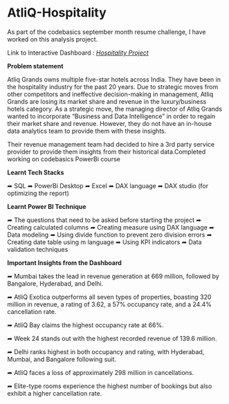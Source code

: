 # AtliQ-Hospitality
As part of the codebasics september month resume challenge, I have worked on this analysis project.

Link to Interactive Dashboard :  _[Hospitality Project](https://app.powerbi.com/view?r=eyJrIjoiOTNjN2QyOGItZTY5MC00ZmU0LTgyZjEtNWIxZWE4MWJkMjkwIiwidCI6ImM2ZTU0OWIzLTVmNDUtNDAzMi1hYWU5LWQ0MjQ0ZGM1YjJjNCJ9)_ 


**Problem statement**

Atliq Grands owns multiple five-star hotels across India. They have been in the hospitality industry for the past 20 years. Due to strategic moves from other competitors and ineffective decision-making in management, Atliq Grands are losing its market share and revenue in the luxury/business hotels category. As a strategic move, the managing director of Atliq Grands wanted to incorporate “Business and Data Intelligence” in order to regain their market share and revenue. However, they do not have an in-house data analytics team to provide them with these insights.

Their revenue management team had decided to hire a 3rd party service provider to provide them insights from their historical data.Completed working on codebasics PowerBi course

**Learnt Tech Stacks**

➦ SQL ➦ PowerBi Desktop ➦ Excel ➦ DAX language ➦ DAX studio (for optimizing the report)

**Learnt Power BI Technique**

➦ The questions that need to be asked before starting the project ➦ Creating calculated columns ➦ Creating measure using DAX language ➦ Data modeling ➦ Using divide function to prevent zero division errors ➦ Creating date table using m language ➦ Using KPI indicators ➦ Data validation techniques

**Important Insights from the Dashboard**

➦ Mumbai takes the lead in revenue generation at 669 million, followed by Bangalore, Hyderabad, and Delhi.

➦ AtliQ Exotica outperforms all seven types of properties, boasting 320 million in revenue, a rating of 3.62, a 57% occupancy rate, and a 24.4% cancellation rate.

➦ AtliQ Bay claims the highest occupancy rate at 66%.

➦ Week 24 stands out with the highest recorded revenue of 139.6 million.

➦ Delhi ranks highest in both occupancy and rating, with Hyderabad, Mumbai, and Bangalore following suit.

➦ AtliQ faces a loss of approximately 298 million in cancellations.

➦ Elite-type rooms experience the highest number of bookings but also exhibit a higher cancellation rate.

